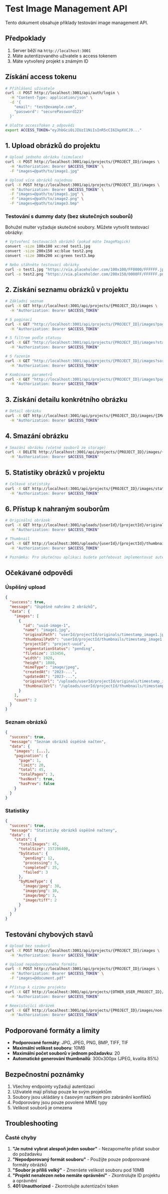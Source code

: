 # Test Image Management API

Tento dokument obsahuje příklady testování image management API.

## Předpoklady

1. Server běží na `http://localhost:3001`
2. Máte autentizovaného uživatele s access tokenem
3. Máte vytvořený projekt s známým ID

## Získání access tokenu

```bash
# Přihlášení uživatele
curl -X POST http://localhost:3001/api/auth/login \
  -H "Content-Type: application/json" \
  -d '{
    "email": "test@example.com",
    "password": "securePassword123"
  }'

# Uložte accessToken z odpovědi
export ACCESS_TOKEN="eyJhbGciOiJIUzI1NiIsInR5cCI6IkpXVCJ9..."
```

## 1. Upload obrázků do projektu

```bash
# Upload jednoho obrázku (simulace)
curl -X POST http://localhost:3001/api/projects/{PROJECT_ID}/images \
  -H "Authorization: Bearer $ACCESS_TOKEN" \
  -F "images=@path/to/image1.jpg"

# Upload více obrázků najednou
curl -X POST http://localhost:3001/api/projects/{PROJECT_ID}/images \
  -H "Authorization: Bearer $ACCESS_TOKEN" \
  -F "images=@path/to/image1.jpg" \
  -F "images=@path/to/image2.png" \
  -F "images=@path/to/image3.bmp"
```

### Testování s dummy daty (bez skutečných souborů)

Bohužel multer vyžaduje skutečné soubory. Můžete vytvořit testovací obrázky:

```bash
# Vytvoření testovacích obrázků (pokud máte ImageMagick)
convert -size 100x100 xc:red test1.jpg
convert -size 200x150 xc:blue test2.png
convert -size 300x200 xc:green test3.bmp

# Nebo stáhněte testovací obrázky
curl -o test1.jpg "https://via.placeholder.com/100x100/FF0000/FFFFFF.jpg"
curl -o test2.png "https://via.placeholder.com/200x150/0000FF/FFFFFF.png"
```

## 2. Získání seznamu obrázků v projektu

```bash
# Základní seznam
curl -X GET http://localhost:3001/api/projects/{PROJECT_ID}/images \
  -H "Authorization: Bearer $ACCESS_TOKEN"

# S paginací
curl -X GET "http://localhost:3001/api/projects/{PROJECT_ID}/images?page=1&limit=10" \
  -H "Authorization: Bearer $ACCESS_TOKEN"

# S filtrem podle statusu
curl -X GET "http://localhost:3001/api/projects/{PROJECT_ID}/images?status=pending" \
  -H "Authorization: Bearer $ACCESS_TOKEN"

# S řazením
curl -X GET "http://localhost:3001/api/projects/{PROJECT_ID}/images?sortBy=fileSize&sortOrder=desc" \
  -H "Authorization: Bearer $ACCESS_TOKEN"

# Kombinace parametrů
curl -X GET "http://localhost:3001/api/projects/{PROJECT_ID}/images?page=1&limit=5&status=completed&sortBy=createdAt&sortOrder=asc" \
  -H "Authorization: Bearer $ACCESS_TOKEN"
```

## 3. Získání detailu konkrétního obrázku

```bash
# Detail obrázku
curl -X GET http://localhost:3001/api/projects/{PROJECT_ID}/images/{IMAGE_ID} \
  -H "Authorization: Bearer $ACCESS_TOKEN"
```

## 4. Smazání obrázku

```bash
# Smazání obrázku (včetně souborů ze storage)
curl -X DELETE http://localhost:3001/api/projects/{PROJECT_ID}/images/{IMAGE_ID} \
  -H "Authorization: Bearer $ACCESS_TOKEN"
```

## 5. Statistiky obrázků v projektu

```bash
# Celkové statistiky
curl -X GET http://localhost:3001/api/projects/{PROJECT_ID}/images/stats \
  -H "Authorization: Bearer $ACCESS_TOKEN"
```

## 6. Přístup k nahraným souborům

```bash
# Originální obrázek
curl -X GET http://localhost:3001/uploads/{userId}/{projectId}/originals/{filename} \
  -H "Authorization: Bearer $ACCESS_TOKEN"

# Thumbnail
curl -X GET http://localhost:3001/uploads/{userId}/{projectId}/thumbnails/{filename} \
  -H "Authorization: Bearer $ACCESS_TOKEN"

# Poznámka: Pro skutečnou aplikaci budete potřebovat implementovat autentizaci pro statické soubory
```

## Očekávané odpovědi

### Úspěšný upload

```json
{
  "success": true,
  "message": "Úspěšně nahráno 2 obrázků",
  "data": {
    "images": [
      {
        "id": "uuid-image-1",
        "name": "image1.jpg",
        "originalPath": "userId/projectId/originals/timestamp_image1.jpg",
        "thumbnailPath": "userId/projectId/thumbnails/timestamp_image1.jpg",
        "projectId": "project-uuid",
        "segmentationStatus": "pending",
        "fileSize": 153456,
        "width": 1920,
        "height": 1080,
        "mimeType": "image/jpeg",
        "createdAt": "2023-...",
        "updatedAt": "2023-...",
        "originalUrl": "/uploads/userId/projectId/originals/timestamp_image1.jpg",
        "thumbnailUrl": "/uploads/userId/projectId/thumbnails/timestamp_image1.jpg"
      }
    ],
    "count": 2
  }
}
```

### Seznam obrázků

```json
{
  "success": true,
  "message": "Seznam obrázků úspěšně načten",
  "data": {
    "images": [...],
    "pagination": {
      "page": 1,
      "limit": 20,
      "total": 45,
      "totalPages": 3,
      "hasNext": true,
      "hasPrev": false
    }
  }
}
```

### Statistiky

```json
{
  "success": true,
  "message": "Statistiky obrázků úspěšně načteny",
  "data": {
    "stats": {
      "totalImages": 45,
      "totalSize": 157286400,
      "byStatus": {
        "pending": 12,
        "processing": 5,
        "completed": 25,
        "failed": 3
      },
      "byMimeType": {
        "image/jpeg": 30,
        "image/png": 10,
        "image/bmp": 3,
        "image/tiff": 2
      }
    }
  }
}
```

## Testování chybových stavů

```bash
# Upload bez souborů
curl -X POST http://localhost:3001/api/projects/{PROJECT_ID}/images \
  -H "Authorization: Bearer $ACCESS_TOKEN"

# Upload nepodporovaného formátu
curl -X POST http://localhost:3001/api/projects/{PROJECT_ID}/images \
  -H "Authorization: Bearer $ACCESS_TOKEN" \
  -F "images=@document.pdf"

# Přístup k cizímu projektu
curl -X GET http://localhost:3001/api/projects/{OTHER_USER_PROJECT_ID}/images \
  -H "Authorization: Bearer $ACCESS_TOKEN"

# Neexistující obrázek
curl -X GET http://localhost:3001/api/projects/{PROJECT_ID}/images/non-existent-uuid \
  -H "Authorization: Bearer $ACCESS_TOKEN"
```

## Podporované formáty a limity

- **Podporované formáty**: JPG, JPEG, PNG, BMP, TIFF, TIF
- **Maximální velikost souboru**: 10MB
- **Maximální počet souborů v jednom požadavku**: 20
- **Automatické generování thumbnailů**: 300x300px (JPEG, kvalita 85%)

## Bezpečnostní poznámky

1. Všechny endpointy vyžadují autentizaci
2. Uživatelé mají přístup pouze ke svým projektům
3. Soubory jsou ukládány s časovým razítkem pro zabránění konfliktů
4. Podporovány jsou pouze povolené MIME typy
5. Velikost souborů je omezena

## Troubleshooting

### Časté chyby

1. **"Je nutné vybrat alespoň jeden soubor"** - Nezapomeňte přidat soubor do požadavku
2. **"Nepodporovaný formát souboru"** - Použijte pouze podporované formáty obrázků
3. **"Soubor je příliš velký"** - Zmenšete velikost souboru pod 10MB
4. **"Projekt nenalezen nebo nemáte oprávnění"** - Zkontrolujte ID projektu a oprávnění
5. **401 Unauthorized** - Zkontrolujte autentizační token